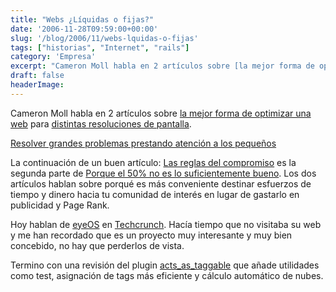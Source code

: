 ```yaml
---
title: "Webs ¿Líquidas o fijas?"
date: '2006-11-28T09:59:00+00:00'
slug: '/blog/2006/11/webs-lquidas-o-fijas'
tags: ["historias", "Internet", "rails"]
category: 'Empresa'
excerpt: "Cameron Moll habla en 2 artículos sobre [la mejor forma de optimizar una web]( para [distintas resoluciones de pantalla]("
draft: false
headerImage: 
---
```

Cameron Moll habla en 2 artículos sobre [la mejor forma de optimizar una web](http://www.cameronmoll.com/archives/001224.html) para [distintas resoluciones de pantalla](http://www.cameronmoll.com/archives/001220.html).

[Resolver grandes problemas prestando atención a los pequeños](http://www.37signals.com/svn/posts/127-solving-big-problems-by-paying-attention-to-small-things)

La continuación de un buen artículo: [Las reglas del compromiso](http://www.thinkvitamin.com/features/webapps/the-rules-of-engagement) es la segunda parte de [Porque el 50% no es lo suficientemente bueno](http://www.thinkvitamin.com/features/biz/why-50-isnt-good-enough). Los dos artículos hablan sobre porqué es más conveniente destinar esfuerzos de tiempo y dinero hacia tu comunidad de interés en lugar de gastarlo en publicidad y Page Rank.

Hoy hablan de [eyeOS](http://www.eyeos.info/) en [Techcrunch](http://www.techcrunch.com/2006/11/27/eyeos-open-source-webos-for-the-masses/). Hacía tiempo que no visitaba su web y me han recordado que es un proyecto muy interesante y muy bien concebido, no hay que perderlos de vista.

Termino con una revisión del plugin [acts\_as\_taggable](http://www.agilewebdevelopment.com/plugins/acts_as_taggable_on_steroids) que añade utilidades como test, asignación de tags más eficiente y cálculo automático de nubes.

